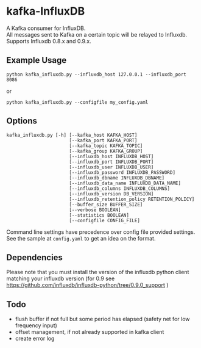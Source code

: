 kafka-InfluxDB
==============

A Kafka consumer for InfluxDB.  
All messages sent to Kafka on a certain topic will be relayed to Influxdb. 
Supports Influxdb 0.8.x and 0.9.x.

## Example Usage

    python kafka_influxdb.py --influxdb_host 127.0.0.1 --influxdb_port 8086

or 

    python kafka_influxdb.py --configfile my_config.yaml

## Options

    kafka_influxdb.py [-h] [--kafka_host KAFKA_HOST]
                           [--kafka_port KAFKA_PORT] 
                           [--kafka_topic KAFKA_TOPIC]
                           [--kafka_group KAFKA_GROUP]
                           [--influxdb_host INFLUXDB_HOST]
                           [--influxdb_port INFLUXDB_PORT]
                           [--influxdb_user INFLUXDB_USER]
                           [--influxdb_password INFLUXDB_PASSWORD]
                           [--influxdb_dbname INFLUXDB_DBNAME]
                           [--influxdb_data_name INFLUXDB_DATA_NAME]
                           [--influxdb_columns INFLUXDB_COLUMNS]
                           [--influxdb_version DB_VERSION]
                           [--influxdb_retention_policy RETENTION_POLICY]
                           [--buffer_size BUFFER_SIZE]
                           [--verbose BOOLEAN]
                           [--statistics BOOLEAN]
                           [--configfile CONFIG_FILE]

Command line settings have precedence over config file provided settings. See the sample at `config.yaml` to get an idea on the format.

## Dependencies

Please note that you must install the version of the influxdb python client matching your influxdb version (for 0.9 see https://github.com/influxdb/influxdb-python/tree/0.9.0_support )

## Todo
* flush buffer if not full but some period has elapsed (safety net for low frequency input)
* offset management, if not already supported in kafka client
* create error log
